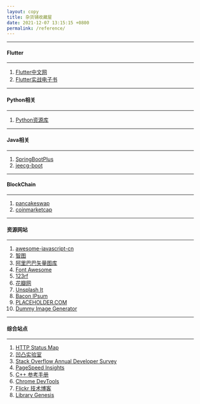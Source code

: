 ```yaml
---
layout: copy
title: 杂货铺收藏屋
date: 2021-12-07 13:15:15 +0800
permalink: /reference/
---
```


<style>
abbr {text-decoration: none;}
</style>

<!-- flutter -->
<hr><h4 class="btn btn-info btn-lg">Flutter</h4><hr>
<ol class="rectangle-list">
<li><a href="https://flutter.cn/" target="_blank">Flutter中文网</a></li>
<li><a href="https://book.flutterchina.club/" target="_blank">Flutter实战电子书</a></li>
</ol>

<!-- python -->

<hr><h4 class="btn btn-primary btn-lg">Python相关</h4><hr>
<ol class="rounded-list">
<li><a href="http://jobbole.github.io/awesome-python-cn/" target="_blank">Python资源库</a></li>
</ol>

<!-- Java -->

<hr><h4 class="btn btn-primary btn-lg">Java相关</h4><hr>
<ol class="rounded-list">
<li><a href="https://springboot.plus" target="_blank">SpringBootPlus</a></li>
<li><a href="http://www.jeecg.com/" target="_blank">jeecg-boot</a></li>
</ol>

<!-- blockchain -->
<hr><h4 class="btn btn-info btn-lg">BlockChain</h4><hr>
<ol class="rectangle-list">
<li><a href="https://pancakeswap.finance/" target="_blank">pancakeswap</a></li>
<li><a href="https://coinmarketcap.com/" target="_blank">coinmarketcap</a></li>
</ol>

<!-- 资源网站 -->

<hr><h4 class="btn btn-info btn-lg">资源网站</h4><hr>
<ol class="rectangle-list">
<li><a href="https://github.com/jobbole/awesome-javascript-cn" target="_blank">awesome-javascript-cn</a></li>
<!--图库-->
<li><a href="http://zhitu.isux.us/" target="_blank"><abbr title="高效优质的图片优化平台">智图</abbr></a></li>
<li><a href="http://www.iconfont.cn/" target="_blank">阿里巴巴矢量图库</a></li>
<li><a href="http://fontawesome.io/" target="_blank">Font Awesome</a></li>
<li><a href="https://www.123rf.com/" target="_blank">123rf</a></li>
<li><a href="http://huaban.com/" target="_blank">花瓣网</a></li>
<li><a href="https://unsplash.it/" target="_blank"><abbr title="利用unsplash免费照片来提供placehoder的网站">Unsplash It</abbr></a></li>
<li><a href="http://baconipsum.com/" target="_blank"><abbr title="提供文本填充器的网站">Bacon IPsum</abbr></a></li>
<li><a href="https://placeholder.com/" target="_blank"><abbr title="提供占位符图片的网站">PLACEHOLDER.COM</abbr></a></li>
<li><a href="https://dummyimage.com/" target="_blank"><abbr title="提供多类型占位符图片的网站">Dummy Image Generator</abbr></a></li>
</ol>
<hr><h4 class="btn btn-primary btn-lg">综合站点</h4><hr>
<ol class="rounded-list">
<li><a href="https://restlet.com/http-status-map/" target="_blank">HTTP Status Map</a></li>
<li><a href="https://aotu.io/index.html" target="_blank">凹凸实验室</a></li>
<li><a href="https://insights.stackoverflow.com/survey/" target="_blank">Stack Overflow Annual Developer Survey</a></li>
<li><a href="https://developers.google.com/speed/pagespeed/insights/?hl=zh-CN" target="_blank">PageSpeed Insights</a></li>
<li><a href="http://en.cppreference.com/w/" target="_blank">C++ 参考手册</a></li>
<li><a href="https://developers.google.com/web/tools/chrome-devtools/" target="_blank">Chrome DevTools</a></li>
<li><a href="http://code.flickr.net/" target="_blank">Flickr 技术博客</a></li>
<li><a href="http://gen.lib.rus.ec/#" target="_blank">Library Genesis</a></li>

</ol>